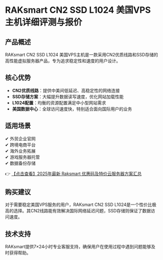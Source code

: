 # RAKsmart CN2 SSD L1024 美国VPS主机详细评测与报价

## 产品概述
RAKsmart CN2 SSD L1024 美国VPS主机是一款采用CN2优质线路和SSD存储的高性能虚拟服务器产品，专为追求稳定性和速度的用户设计。

## 核心优势
- **CN2优质线路**：提供中美间低延迟、高稳定性的网络连接
- **SSD存储方案**：大幅提升数据读写速度，优化网站加载性能
- **L1024配置**：均衡的资源配置满足中小型网站需求
- **美国数据中心**：全球访问速度快，特别适合面向国际用户的业务

## 适用场景
✔ 外贸企业官网  
✔ 跨境电商平台  
✔ 海外业务拓展  
✔ 游戏服务器托管  
✔ 数据备份存储  

👉 [【点击查看】2025年最新 Raksmart 优惠码及特价云服务器方案汇总](https://bit.ly/raksmart)

## 购买建议
对于需要稳定美国VPS服务的用户，RAKsmart CN2 SSD L1024是一个性价比极高的选择。其CN2线路能有效解决国际网络延迟问题，SSD存储则保证了数据访问速度。

## 技术支持
RAKsmart提供7×24小时专业客服支持，确保用户在使用过程中遇到问题能够及时获得帮助。